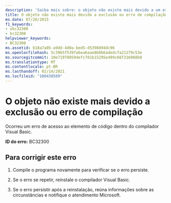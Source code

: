 ```yaml
---
description: 'Saiba mais sobre: o objeto não existe mais devido a um erro de compilação ou exclusão'
title: O objeto não existe mais devido a exclusão ou erro de compilação
ms.date: 07/20/2015
f1_keywords:
- vbc32300
- bc32300
helpviewer_keywords:
- BC32300
ms.assetid: b18a7a05-a9dd-4d0a-bed5-d5398894dc96
ms.openlocfilehash: 5c3965f539fa6ea6aae8b0b6adedcfa21279c53e
ms.sourcegitcommit: 10e719780594efc781b15295e499c66f316068b8
ms.translationtype: MT
ms.contentlocale: pt-BR
ms.lasthandoff: 02/14/2021
ms.locfileid: "100438509"
---
```

# <a name="object-no-longer-exists-due-to-compile-error-or-deletion"></a>O objeto não existe mais devido a exclusão ou erro de compilação

Ocorreu um erro de acesso ao elemento de código dentro do compilador Visual Basic.  
  
 **ID do erro:** BC32300  
  
## <a name="to-correct-this-error"></a>Para corrigir este erro  
  
1. Compile o programa novamente para verificar se o erro persiste.  
  
2. Se o erro se repetir, reinstale o compilador Visual Basic.  
  
3. Se o erro persistir após a reinstalação, reúna informações sobre as circunstâncias e notifique o atendimento Microsoft.  

